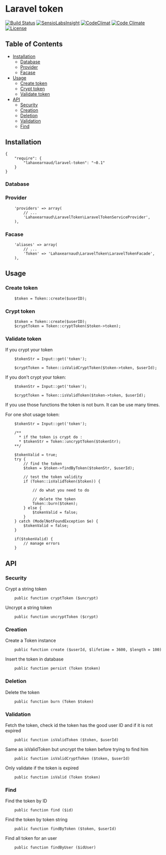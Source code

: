 Laravel token
=============

[![Build Status](https://travis-ci.org/lahaxearnaud/laravel-token.svg?branch=develop)](https://travis-ci.org/lahaxearnaud/laravel-token)
[![SensioLabsInsight](https://insight.sensiolabs.com/projects/2f9abd1c-42a6-4a80-88f4-e1687b1d361a/mini.png)](https://insight.sensiolabs.com/projects/2f9abd1c-42a6-4a80-88f4-e1687b1d361a)
[![CodeClimat](https://d3s6mut3hikguw.cloudfront.net/github/lahaxearnaud/laravel-token/badges/gpa.svg)](https://codeclimate.com/github/lahaxearnaud/laravel-token)
[![Code Climate](https://codeclimate.com/github/lahaxearnaud/laravel-token/badges/gpa.svg)](https://codeclimate.com/github/lahaxearnaud/laravel-token)
[![License](https://poser.pugx.org/leaphly/cart-bundle/license.svg)](https://github.com/lahaxearnaud/cook-bookmarks)


## Table of Contents

+ [Installation](#installation)
    + [Database](#database)
    + [Provider](#provider)
    + [Facase](#facase)
+ [Usage](#usage)
    + [Create token](#create-token)
    + [Crypt token](#crypt-token)
    + [Validate token](#validate-token)
+ [API](#api)
    + [Security](#security)
    + [Creation](#creation)
    + [Deletion](#deletion)
    + [Validation](#validation)
    + [Find](#find)

## Installation


```
{
    "require": {
        "lahaxearnaud/laravel-token": "~0.1"
    }
}
```

### Database

### Provider

```
	'providers' => array(
        // ...
		'Lahaxearnaud\LaravelToken\LaravelTokenServiceProvider',
	),
```

### Facase

```
	'aliases' => array(
        // ...
		'Token' => 'Lahaxearnaud\LaravelToken\LaravelTokenFacade',
	),
```

## Usage

### Create token

```
    $token = Token::create($userID);
```

### Crypt token

```
    $token = Token::create($userID);
    $cryptToken = Token::cryptToken($token->token);
```

### Validate token

If you crypt your token

```
    $tokenStr = Input::get('token');

    $cryptToken = Token::isValidCryptToken($token->token, $userId);
```

If you don't crypt your token:

```
    $tokenStr = Input::get('token');

    $cryptToken = Token::isValidToken($token->token, $userId);
```

If you use those functions the token is not burn. It can be use many times.

For one shot usage token:

```
    $tokenStr = Input::get('token');

    /**
      * if the token is crypt do :
      * $tokenStr = Token::uncryptToken($tokenStr);
    **/

    $tokenValid = true;
    try {
        // find the token
        $token = $token->findByToken($tokenStr, $userId);

        // test the token validity
        if (Token::isValidToken($token)) {

            // do what you need to do

            // delete the token
            Token::burn($token);
        } else {
            $tokenValid = false;
        }
    } catch (ModelNotFoundException $e) {
        $tokenValid = false;
    }

    if($tokenValid) {
        // manage errors
    }
```

## API

### Security

Crypt a string token

```
    public function cryptToken ($uncrypt)
```

Uncrypt a string token

```
    public function uncryptToken ($crypt)
```

### Creation

Create a Token instance

```
    public function create ($userId, $lifetime = 3600, $length = 100)
```

Insert the token in database

```
    public function persist (Token $token)
```

### Deletion

Delete the token

```
    public function burn (Token $token)
```

### Validation

Fetch the token, check id the token has the good user ID and if it is not expired

```
    public function isValidToken ($token, $userId)
```

Same as isValidToken but uncrypt the token before trying to find him

```
    public function isValidCryptToken ($token, $userId)
```

Only validate if the token is expired

```
    public function isValid (Token $token)
```

### Find

Find the token by ID

```
    public function find ($id)
```

Find the token by token string

```
    public function findByToken ($token, $userId)
```

Find all token for an user

```
    public function findByUser ($idUser)
```


